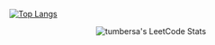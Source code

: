[![Top Langs](https://github-readme-stats.vercel.app/api/top-langs/?username=tumbersa&layout=donut-vertical)](https://github.com/anuraghazra/github-readme-stats)
<br>
<div style="text-align: center;">
    <img title="tumbersa's LeetCode Stats" alt="tumbersa's LeetCode Stats" src="https://leetcode.card.workers.dev/tumbersa?theme=default&font=baloo&extension=null"/>
</div>
